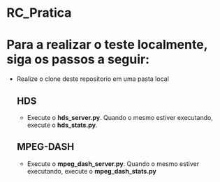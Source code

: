 # RC_Pratica

# Para a realizar o teste localmente, siga os passos a seguir:

- Realize o clone deste repositorio em uma pasta local
    ## HDS
    - Execute o **hds_server.py**. Quando o mesmo estiver executando, execute o **hds_stats.py**.
    ## MPEG-DASH
    - Execute o **mpeg_dash_server.py**. Quando o mesmo estiver executando, execute o **mpeg_dash_stats.py**